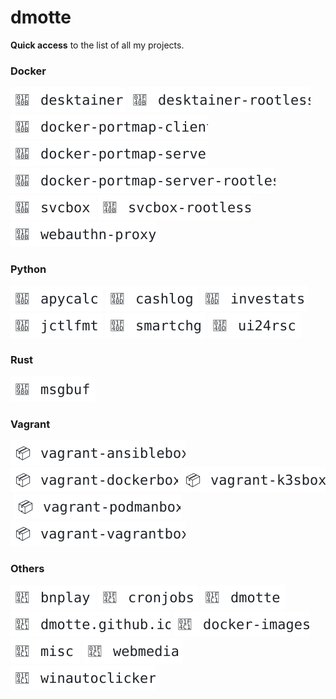 # dmotte

**Quick access** to the list of all my projects.

### Docker

<a href="https://github.com/dmotte/desktainer"><picture><source media="(prefers-color-scheme: dark)" srcset="badges/dark-desktainer.svg"><source media="(prefers-color-scheme: light)" srcset="badges/light-desktainer.svg"><img alt="desktainer" src="badges/light-desktainer.svg"></picture></a>&nbsp;<a href="https://github.com/dmotte/desktainer-rootless"><picture><source media="(prefers-color-scheme: dark)" srcset="badges/dark-desktainer-rootless.svg"><source media="(prefers-color-scheme: light)" srcset="badges/light-desktainer-rootless.svg"><img alt="desktainer-rootless" src="badges/light-desktainer-rootless.svg"></picture></a>&nbsp;<a href="https://github.com/dmotte/docker-portmap-client"><picture><source media="(prefers-color-scheme: dark)" srcset="badges/dark-docker-portmap-client.svg"><source media="(prefers-color-scheme: light)" srcset="badges/light-docker-portmap-client.svg"><img alt="docker-portmap-client" src="badges/light-docker-portmap-client.svg"></picture></a>&nbsp;<a href="https://github.com/dmotte/docker-portmap-server"><picture><source media="(prefers-color-scheme: dark)" srcset="badges/dark-docker-portmap-server.svg"><source media="(prefers-color-scheme: light)" srcset="badges/light-docker-portmap-server.svg"><img alt="docker-portmap-server" src="badges/light-docker-portmap-server.svg"></picture></a>&nbsp;<a href="https://github.com/dmotte/docker-portmap-server-rootless"><picture><source media="(prefers-color-scheme: dark)" srcset="badges/dark-docker-portmap-server-rootless.svg"><source media="(prefers-color-scheme: light)" srcset="badges/light-docker-portmap-server-rootless.svg"><img alt="docker-portmap-server-rootless" src="badges/light-docker-portmap-server-rootless.svg"></picture></a>&nbsp;<a href="https://github.com/dmotte/svcbox"><picture><source media="(prefers-color-scheme: dark)" srcset="badges/dark-svcbox.svg"><source media="(prefers-color-scheme: light)" srcset="badges/light-svcbox.svg"><img alt="svcbox" src="badges/light-svcbox.svg"></picture></a>&nbsp;<a href="https://github.com/dmotte/svcbox-rootless"><picture><source media="(prefers-color-scheme: dark)" srcset="badges/dark-svcbox-rootless.svg"><source media="(prefers-color-scheme: light)" srcset="badges/light-svcbox-rootless.svg"><img alt="svcbox-rootless" src="badges/light-svcbox-rootless.svg"></picture></a>&nbsp;<a href="https://github.com/dmotte/webauthn-proxy"><picture><source media="(prefers-color-scheme: dark)" srcset="badges/dark-webauthn-proxy.svg"><source media="(prefers-color-scheme: light)" srcset="badges/light-webauthn-proxy.svg"><img alt="webauthn-proxy" src="badges/light-webauthn-proxy.svg"></picture></a>&nbsp;

### Python

<a href="https://github.com/dmotte/apycalc"><picture><source media="(prefers-color-scheme: dark)" srcset="badges/dark-apycalc.svg"><source media="(prefers-color-scheme: light)" srcset="badges/light-apycalc.svg"><img alt="apycalc" src="badges/light-apycalc.svg"></picture></a>&nbsp;<a href="https://github.com/dmotte/cashlog"><picture><source media="(prefers-color-scheme: dark)" srcset="badges/dark-cashlog.svg"><source media="(prefers-color-scheme: light)" srcset="badges/light-cashlog.svg"><img alt="cashlog" src="badges/light-cashlog.svg"></picture></a>&nbsp;<a href="https://github.com/dmotte/investats"><picture><source media="(prefers-color-scheme: dark)" srcset="badges/dark-investats.svg"><source media="(prefers-color-scheme: light)" srcset="badges/light-investats.svg"><img alt="investats" src="badges/light-investats.svg"></picture></a>&nbsp;<a href="https://github.com/dmotte/jctlfmt"><picture><source media="(prefers-color-scheme: dark)" srcset="badges/dark-jctlfmt.svg"><source media="(prefers-color-scheme: light)" srcset="badges/light-jctlfmt.svg"><img alt="jctlfmt" src="badges/light-jctlfmt.svg"></picture></a>&nbsp;<a href="https://github.com/dmotte/smartchg"><picture><source media="(prefers-color-scheme: dark)" srcset="badges/dark-smartchg.svg"><source media="(prefers-color-scheme: light)" srcset="badges/light-smartchg.svg"><img alt="smartchg" src="badges/light-smartchg.svg"></picture></a>&nbsp;<a href="https://github.com/dmotte/ui24rsc"><picture><source media="(prefers-color-scheme: dark)" srcset="badges/dark-ui24rsc.svg"><source media="(prefers-color-scheme: light)" srcset="badges/light-ui24rsc.svg"><img alt="ui24rsc" src="badges/light-ui24rsc.svg"></picture></a>&nbsp;

### Rust

<a href="https://github.com/dmotte/msgbuf"><picture><source media="(prefers-color-scheme: dark)" srcset="badges/dark-msgbuf.svg"><source media="(prefers-color-scheme: light)" srcset="badges/light-msgbuf.svg"><img alt="msgbuf" src="badges/light-msgbuf.svg"></picture></a>&nbsp;

### Vagrant

<a href="https://github.com/dmotte/vagrant-ansiblebox"><picture><source media="(prefers-color-scheme: dark)" srcset="badges/dark-vagrant-ansiblebox.svg"><source media="(prefers-color-scheme: light)" srcset="badges/light-vagrant-ansiblebox.svg"><img alt="vagrant-ansiblebox" src="badges/light-vagrant-ansiblebox.svg"></picture></a>&nbsp;<a href="https://github.com/dmotte/vagrant-dockerbox"><picture><source media="(prefers-color-scheme: dark)" srcset="badges/dark-vagrant-dockerbox.svg"><source media="(prefers-color-scheme: light)" srcset="badges/light-vagrant-dockerbox.svg"><img alt="vagrant-dockerbox" src="badges/light-vagrant-dockerbox.svg"></picture></a>&nbsp;<a href="https://github.com/dmotte/vagrant-k3sbox"><picture><source media="(prefers-color-scheme: dark)" srcset="badges/dark-vagrant-k3sbox.svg"><source media="(prefers-color-scheme: light)" srcset="badges/light-vagrant-k3sbox.svg"><img alt="vagrant-k3sbox" src="badges/light-vagrant-k3sbox.svg"></picture></a>&nbsp;<a href="https://github.com/dmotte/vagrant-podmanbox"><picture><source media="(prefers-color-scheme: dark)" srcset="badges/dark-vagrant-podmanbox.svg"><source media="(prefers-color-scheme: light)" srcset="badges/light-vagrant-podmanbox.svg"><img alt="vagrant-podmanbox" src="badges/light-vagrant-podmanbox.svg"></picture></a>&nbsp;<a href="https://github.com/dmotte/vagrant-vagrantbox"><picture><source media="(prefers-color-scheme: dark)" srcset="badges/dark-vagrant-vagrantbox.svg"><source media="(prefers-color-scheme: light)" srcset="badges/light-vagrant-vagrantbox.svg"><img alt="vagrant-vagrantbox" src="badges/light-vagrant-vagrantbox.svg"></picture></a>&nbsp;

### Others

<a href="https://github.com/dmotte/bnplay"><picture><source media="(prefers-color-scheme: dark)" srcset="badges/dark-bnplay.svg"><source media="(prefers-color-scheme: light)" srcset="badges/light-bnplay.svg"><img alt="bnplay" src="badges/light-bnplay.svg"></picture></a>&nbsp;<a href="https://github.com/dmotte/cronjobs"><picture><source media="(prefers-color-scheme: dark)" srcset="badges/dark-cronjobs.svg"><source media="(prefers-color-scheme: light)" srcset="badges/light-cronjobs.svg"><img alt="cronjobs" src="badges/light-cronjobs.svg"></picture></a>&nbsp;<a href="https://github.com/dmotte/dmotte"><picture><source media="(prefers-color-scheme: dark)" srcset="badges/dark-dmotte.svg"><source media="(prefers-color-scheme: light)" srcset="badges/light-dmotte.svg"><img alt="dmotte" src="badges/light-dmotte.svg"></picture></a>&nbsp;<a href="https://github.com/dmotte/dmotte.github.io"><picture><source media="(prefers-color-scheme: dark)" srcset="badges/dark-dmotte.github.io.svg"><source media="(prefers-color-scheme: light)" srcset="badges/light-dmotte.github.io.svg"><img alt="dmotte.github.io" src="badges/light-dmotte.github.io.svg"></picture></a>&nbsp;<a href="https://github.com/dmotte/docker-images"><picture><source media="(prefers-color-scheme: dark)" srcset="badges/dark-docker-images.svg"><source media="(prefers-color-scheme: light)" srcset="badges/light-docker-images.svg"><img alt="docker-images" src="badges/light-docker-images.svg"></picture></a>&nbsp;<a href="https://github.com/dmotte/misc"><picture><source media="(prefers-color-scheme: dark)" srcset="badges/dark-misc.svg"><source media="(prefers-color-scheme: light)" srcset="badges/light-misc.svg"><img alt="misc" src="badges/light-misc.svg"></picture></a>&nbsp;<a href="https://github.com/dmotte/webmedia"><picture><source media="(prefers-color-scheme: dark)" srcset="badges/dark-webmedia.svg"><source media="(prefers-color-scheme: light)" srcset="badges/light-webmedia.svg"><img alt="webmedia" src="badges/light-webmedia.svg"></picture></a>&nbsp;<a href="https://github.com/dmotte/winautoclicker"><picture><source media="(prefers-color-scheme: dark)" srcset="badges/dark-winautoclicker.svg"><source media="(prefers-color-scheme: light)" srcset="badges/light-winautoclicker.svg"><img alt="winautoclicker" src="badges/light-winautoclicker.svg"></picture></a>&nbsp;
